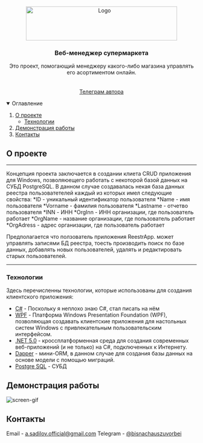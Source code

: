 <br />
<p align="center">
<img src="ManagmentApp.png" alt="Logo" width="400" height="90">

  <h3 align="center">Веб-менеджер супермаркета</h3>

  <p align="center">
    Это проект, помогающий менеджеру какого-либо магазина управлять его асортиментом онлайн.
    <br />
    <!--a href="https://fatclient.herokuapp.com/"><strong>Посмотреть демо »</strong></a-->
    <br />
    <br />
    <a href="https://t.me/bisnachauszuvorbei">Телеграм автора</a>
  </p>
</p>

<details open="open">
  <summary>Оглавление</summary>
  <ol>
    <li>
      <a href="#О проекте">О проекте</a>
      <ul>
        <li><a href="#Технологии">Технологии</a></li>
      </ul>
    </li>
    <li><a href="#Демонстрация работы">Демонстрация работы</a></li>
    <li><a href="#Контакты">Контакты</a></li>
  </ol>
</details>

## О проекте

___
Концепция проекта заключается в создании клиета CRUD приложения для Windows, позволяюещего работать с некоторой базой данных на СУБД PostgreSQL. В данном случае создавалась некая база данных реестра пользоватетелей
каждый из которых имел следующие  свойства:
*ID - уникальный идентификатор пользователя
*Name - имя пользователя
*Vorname - фамилия пользователя	
*Lastname - отчетво пользователя
*INN - ИНН
*OrgInn - ИНН организации, где пользователь работает
*OrgName - название организации, где пользователь работает
*OrgAdress - адрес организации, где пользователь работает

Предполагается что ползователь приложения ReestrApp. может управлять записями БД реестра, тоесть производить поиск по базе данных, добавлять новых пользователей, удалять и редактировать старых пользователей.
___

### Технологии

Здесь перечисленны технологии, которые использованы для создания
клиентского приложения:

* [C#]() - Поскольку я неплохо знаю C#, стал писать на нём 
* [WPF]() - Платформа Windows Presentation Foundation (WPF), позволяющая создавать клиентские приложения для настольных систем Windows с привлекательным пользовательским интерфейсом.
* [.NET 5.0]() - кроссплатформенная среда для создания современных веб-приложений (и не только) на С#, подключенных к Интернету.
* [Dapper]() - мини-ORM, в данном случае для создания базы данных на основе модели с помощью миграций.
* [Postgre SQL]() - СУБД



## Демонстрация работы


![screen-gif](./demo.gif)


## Контакты

Email - [a.sadilov.official@gmail.com](mailto:a.sadilov.official@gmail.com)
Telegram - [@bisnachauszuvorbei](https://t.me/bisnachauszuvorbei)
